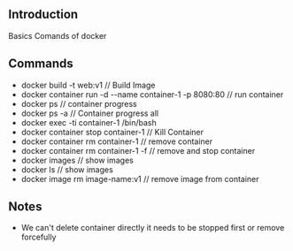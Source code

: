 ## Introduction
Basics Comands of docker

## Commands
- docker build -t web:v1 // Build Image
- docker container run -d --name container-1 -p 8080:80 // run container
- docker ps // container progress
- docker ps -a // Container progress all
- docker exec -ti container-1 /bin/bash
- docker container stop container-1 // Kill Container
- docker container rm container-1 // remove container
- docker container rm container-1 -f // remove and stop container
- docker images // show images
- docker ls // show images
- docker image rm image-name:v1 // remove image from container

## Notes
- We can't delete container directly it needs to be stopped first or remove forcefully
